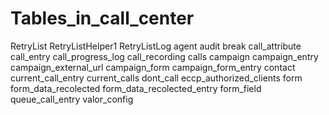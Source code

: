 # Tables_in_call_center
RetryList
RetryListHelper1
RetryListLog
agent
audit
break
call_attribute
call_entry
call_progress_log
call_recording
calls
campaign
campaign_entry
campaign_external_url
campaign_form
campaign_form_entry
contact
current_call_entry
current_calls
dont_call
eccp_authorized_clients
form
form_data_recolected
form_data_recolected_entry
form_field
queue_call_entry
valor_config
